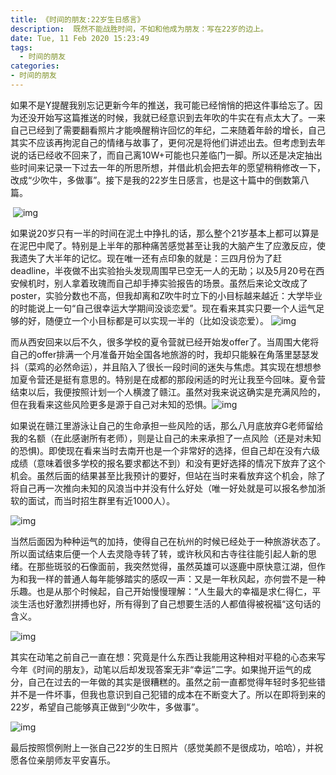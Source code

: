 ```yaml
---
title: 《时间的朋友:22岁生日感言》
description:  既然不能战胜时间，不如和他成为朋友：写在22岁的边上。
date: Tue, 11 Feb 2020 15:23:49
tags:
  - 时间的朋友
categories:
- 时间的朋友
---
```


​    如果不是Y提醒我别忘记更新今年的推送，我可能已经悄悄的把这件事给忘了。因为还没开始写这篇推送的时候，我就已经意识到去年吹的牛实在有点太大了。一来自己已经到了需要翻看照片才能唤醒稍许回忆的年纪，二来随着年龄的增长，自己其实不应该再拘泥自己的情绪与故事了，更何况是将他们讲述出去。但考虑到去年说的话已经收不回来了，而自己离10W+可能也只差临门一脚。所以还是决定抽出些时间来记录一下过去一年的所思所想，并借此机会把去年的愿望稍稍修改一下，改成“少吹牛，多做事”。接下是我的22岁生日感言，也是这十篇中的倒数第八篇。

​    ![img](https://mmbiz.qpic.cn/mmbiz_jpg/BqOoK0NzSicjPnCibSuEoUwJAJArK4dGFrXnloeQaoqSiaLmCgfaZ87IUmRho9w5woSw10jMgiarObbCkSOf5DuDww/640?wx_fmt=jpeg&tp=webp&wxfrom=5&wx_lazy=1&wx_co=1)

​    如果说20岁只有一半的时间在泥土中挣扎的话，那么整个21岁基本上都可以算是在泥巴中爬了。特别是上半年的那种痛苦感觉甚至让我的大脑产生了应激反应，使我遗失了大半年的记忆。现在唯一还有点印象的就是：三四月份为了赶deadline，半夜做不出实验抬头发现周围早已空无一人的无助；以及5月20号在西安候机时，别人拿着玫瑰而自己却手捧实验报告的场景。虽然后来论文改成了poster，实验分数也不高，但我却离和Z吹牛时立下的小目标越来越近：大学毕业的时能说上一句“自己很幸运大学期间没谈恋爱”。现在看来其实只要一个人运气足够的好，随便立一个小目标都是可以实现一半的（比如没谈恋爱）。    ![img](https://mmbiz.qpic.cn/mmbiz_jpg/BqOoK0NzSicjPnCibSuEoUwJAJArK4dGFrn977K0yVSqpUIzqublUwX9zpqPwe7slWCsicFtia7tIbbqEiape6icSfDQ/640?wx_fmt=jpeg&tp=webp&wxfrom=5&wx_lazy=1&wx_co=1)

 而从西安回来以后不久，很多学校的夏令营就已经开始发offer了。当周围大佬将自己的offer排满一个月准备开始全国各地旅游的时，我却只能躲在角落里瑟瑟发抖（菜鸡的必然命运），并且陷入了很长一段时间的迷失与焦虑。其实现在想想参加夏令营还是挺有意思的。特别是在成都的那段闲适的时光让我至今回味。夏令营结束以后，我便按照计划一个人横渡了赣江。虽然对我来说这确实是充满风险的，但在我看来这些风险更多是源于自己对未知的恐惧。![img](https://mmbiz.qpic.cn/mmbiz_jpg/BqOoK0NzSicjPnCibSuEoUwJAJArK4dGFrSgrPvG6kZzPOZrcoK82jDBAMtWDdELOVPtLdf2H56qSfbOApf9JGxA/640?wx_fmt=jpeg&tp=webp&wxfrom=5&wx_lazy=1&wx_co=1)

​    如果说在赣江里游泳让自己的生命承担一些风险的话，那么八月底放弃G老师留给我的名额（在此感谢所有老师），则是让自己的未来承担了一点风险（还是对未知的恐惧)。即使现在看来当时去南开也是一个非常好的选择，但自己却在没有六级成绩（意味着很多学校的报名要求都达不到）和没有更好选择的情况下放弃了这个机会。虽然后面的结果甚至比我预计的要好，但站在当时来看放弃这个机会，除了将自己再一次推向未知的风浪当中并没有什么好处（唯一好处就是可以报名参加浙软的面试，而当时招生群里有近1000人）。

![img](https://mmbiz.qpic.cn/mmbiz_jpg/BqOoK0NzSicjutsGQaGNSQxx8olGCtETQ16EhAQnWnhQPSVw7mTtY7diccibT5HHoIt0qVRCdbROTNuich2w8XeOZg/640?wx_fmt=jpeg&tp=webp&wxfrom=5&wx_lazy=1&wx_co=1)

当然后面因为种种运气的加持，使得自己在杭州的时候已经处于一种旅游状态了。所以面试结束后便一个人去灵隐寺转了转，或许秋风和古寺往往能引起人新的思绪。在那些斑驳的石像面前，我突然觉得，虽然英雄可以逐鹿中原快意江湖，但作为和我一样的普通人每年能够踏实的感叹一声：又是一年秋风起，亦何尝不是一种乐趣。也是从那个时候起，自己开始慢慢理解：“人生最大的幸福是求仁得仁，平淡生活也好激烈拼搏也好，所有得到了自己想要生活的人都值得被祝福“这句话的含义。

![img](https://mmbiz.qpic.cn/mmbiz_jpg/BqOoK0NzSicjPnCibSuEoUwJAJArK4dGFrLCIyywd95KnVTmVW4UURygtvXExUKV2lrDdu0KKaFUhR0ibBI1v5APw/640?wx_fmt=jpeg&tp=webp&wxfrom=5&wx_lazy=1&wx_co=1)

其实在动笔之前自己一直在想：究竟是什么东西让我能用这种相对平稳的心态来写今年《时间的朋友》，动笔以后却发现答案无非“幸运”二字。如果抛开运气的成分，自己在过去的一年做的其实是很糟糕的。虽然之前一直都觉得年轻时多犯些错并不是一件坏事，但我也意识到自己犯错的成本在不断变大了。所以在即将到来的22岁，希望自己能够真正做到“少吹牛，多做事”。

![img](https://mmbiz.qpic.cn/mmbiz_jpg/BqOoK0NzSicjutsGQaGNSQxx8olGCtETQqUMZKHMS74nibpiayxlyyKcfTNEC9hbf9IcsO6ddSiaw8kaqSZ88uvwuw/640?wx_fmt=jpeg&tp=webp&wxfrom=5&wx_lazy=1&wx_co=1)

​    最后按照惯例附上一张自己22岁的生日照片（感觉美颜不是很成功，哈哈），并祝愿各位亲朋师友平安喜乐。